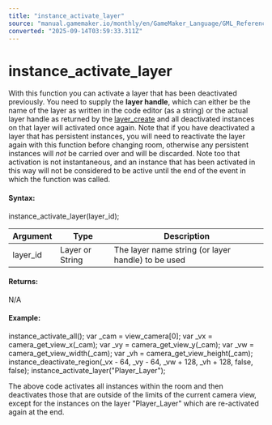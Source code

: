 ```yaml
---
title: "instance_activate_layer"
source: "manual.gamemaker.io/monthly/en/GameMaker_Language/GML_Reference/Asset_Management/Instances/Deactivating_Instances/instance_activate_layer.htm"
converted: "2025-09-14T03:59:33.311Z"
---
```


# instance\_activate\_layer

With this function you can activate a layer that has been deactivated previously. You need to supply the **layer handle**, which can either be the name of the layer as written in the code editor (as a string) or the actual layer handle as returned by the [layer\_create](../../Rooms/General_Layer_Functions/layer_create.md) and all deactivated instances on that layer will activated once again. Note that if you have deactivated a layer that has persistent instances, you will need to reactivate the layer again with this function before changing room, otherwise any persistent instances will _not_ be carried over and will be discarded. Note too that activation is not instantaneous, and an instance that has been activated in this way will not be considered to be active until the end of the event in which the function was called.

#### Syntax:

instance\_activate\_layer(layer\_id);

| Argument | Type | Description |
| --- | --- | --- |
| layer_id | Layer or String | The layer name string (or layer handle) to be used |

#### Returns:

N/A

#### Example:

instance\_activate\_all();
var \_cam = view\_camera\[0\];
var \_vx = camera\_get\_view\_x(\_cam);
var \_vy = camera\_get\_view\_y(\_cam);
var \_vw = camera\_get\_view\_width(\_cam);
var \_vh = camera\_get\_view\_height(\_cam);
instance\_deactivate\_region(\_vx - 64, \_vy - 64, \_vw + 128, \_vh + 128, false, false);
instance\_activate\_layer("Player\_Layer");

The above code activates all instances within the room and then deactivates those that are outside of the limits of the current camera view, except for the instances on the layer "Player\_Layer" which are re-activated again at the end.